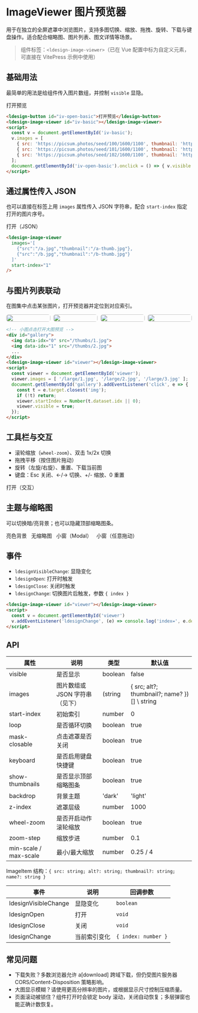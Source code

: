# ImageViewer 图片预览器

用于在独立的全屏遮罩中浏览图片，支持多图切换、缩放、拖拽、旋转、下载与键盘操作。适合配合缩略图、图片列表、图文详情等场景。

> 组件标签：`<ldesign-image-viewer>`（已在 Vue 配置中标为自定义元素，可直接在 VitePress 示例中使用）

## 基础用法

最简单的用法是给组件传入图片数组，并控制 `visible` 显隐。

<div class="demo-block">
  <ldesign-button id="iv-open-basic">打开预览</ldesign-button>
  <ldesign-image-viewer id="iv-basic"></ldesign-image-viewer>
</div>

```html
<ldesign-button id="iv-open-basic">打开预览</ldesign-button>
<ldesign-image-viewer id="iv-basic"></ldesign-image-viewer>
<script>
  const v = document.getElementById('iv-basic');
  v.images = [
    { src: 'https://picsum.photos/seed/100/1600/1100', thumbnail: 'https://picsum.photos/seed/100/200/140' },
    { src: 'https://picsum.photos/seed/101/1600/1100', thumbnail: 'https://picsum.photos/seed/101/200/140' },
    { src: 'https://picsum.photos/seed/102/1600/1100', thumbnail: 'https://picsum.photos/seed/102/200/140' }
  ];
  document.getElementById('iv-open-basic').onclick = () => { v.visible = true; };
</script>
```

<script setup>
import { onMounted, onBeforeUnmount } from 'vue'

onMounted(() => {
  // 基础用法
  const vBasic = document.getElementById('iv-basic')
  if (vBasic && !vBasic.__inited) {
    vBasic.__inited = true
    vBasic.images = [
      { src: 'https://picsum.photos/seed/100/1600/1100', thumbnail: 'https://picsum.photos/seed/100/200/140' },
      { src: 'https://picsum.photos/seed/101/1600/1100', thumbnail: 'https://picsum.photos/seed/101/200/140' },
      { src: 'https://picsum.photos/seed/102/1600/1100', thumbnail: 'https://picsum.photos/seed/102/200/140' }
    ]
  }
  const btnBasic = document.getElementById('iv-open-basic')
  const onBasic = () => (vBasic && (vBasic.visible = true))
  btnBasic && btnBasic.addEventListener('click', onBasic)

  // JSON 打开
  const vJson = document.getElementById('iv-json')
  const btnJson = document.getElementById('iv-open-json')
  const onJson = () => (vJson && (vJson.visible = true))
  btnJson && btnJson.addEventListener('click', onJson)

  // 与图片列表联动
  const vLinked = document.getElementById('iv-linked')
  if (vLinked) {
    vLinked.images = [
      'https://picsum.photos/seed/11/1400/1000',
      'https://picsum.photos/seed/12/1400/1000',
      'https://picsum.photos/seed/13/1400/1000',
      'https://picsum.photos/seed/14/1400/1000'
    ]
  }
  const gallery = document.getElementById('iv-gallery')
  const onGallery = (e) => {
    const t = e.target.closest('img')
    if (!t || !vLinked) return
    vLinked.startIndex = Number(t.getAttribute('data-idx') || 0)
    vLinked.visible = true
  }
  gallery && gallery.addEventListener('click', onGallery)

  // 交互示例
  const vOps = document.getElementById('iv-ops')
  if (vOps) {
    vOps.images = [
      'https://picsum.photos/seed/21/1600/1000',
      'https://picsum.photos/seed/22/1600/1000'
    ]
  }
  const btnOps = document.getElementById('iv-open-ops')
  const onOps = () => (vOps && (vOps.visible = true))
  btnOps && btnOps.addEventListener('click', onOps)

  // 主题与缩略图
  const vLight = document.getElementById('iv-light')
  const vNoThumbs = document.getElementById('iv-nothumbs')
  const vModal = document.getElementById('iv-modal')
  const vModalAny = document.getElementById('iv-modal-any')
  const themeImgs = [
    { src: 'https://picsum.photos/seed/31/1400/1000', title: '图 31', description: '小窗模式也支持标题与描述' },
    { src: 'https://picsum.photos/seed/32/1400/1000', title: '图 32' },
    { src: 'https://picsum.photos/seed/33/1400/1000', title: '图 33' }
  ]
  if (vLight) vLight.images = themeImgs
  if (vNoThumbs) vNoThumbs.images = themeImgs
  if (vModal) vModal.images = themeImgs
  if (vModalAny) vModalAny.images = themeImgs
  const b1 = document.getElementById('iv-open-light')
  const b2 = document.getElementById('iv-open-no-thumbs')
  const b3 = document.getElementById('iv-open-modal')
  const b4 = document.getElementById('iv-open-modal-any')
  const o1 = () => (vLight && (vLight.visible = true))
  const o2 = () => (vNoThumbs && (vNoThumbs.visible = true))
  const o3 = () => (vModal && (vModal.visible = true))
  const o4 = () => (vModalAny && (vModalAny.visible = true))
  b1 && b1.addEventListener('click', o1)
  b2 && b2.addEventListener('click', o2)
  b3 && b3.addEventListener('click', o3)
  b4 && b4.addEventListener('click', o4)

  onBeforeUnmount(() => {
    btnBasic && btnBasic.removeEventListener('click', onBasic)
    btnJson && btnJson.removeEventListener('click', onJson)
    gallery && gallery.removeEventListener('click', onGallery)
    btnOps && btnOps.removeEventListener('click', onOps)
    b1 && b1.removeEventListener('click', o1)
    b2 && b2.removeEventListener('click', o2)
    b3 && b3.removeEventListener('click', o3)
    b4 && b4.removeEventListener('click', o4)
  })
})
</script>

## 通过属性传入 JSON

也可以直接在标签上用 `images` 属性传入 JSON 字符串，配合 `start-index` 指定打开的图片序号。

<div class="demo-block">
  <ldesign-button id="iv-open-json">打开（JSON）</ldesign-button>
  <ldesign-image-viewer
    id="iv-json"
    :images="'[' +
      JSON.stringify({src:'https://picsum.photos/seed/1/1600/1100',thumbnail:'https://picsum.photos/seed/1/200/140'}) + ',' +
      JSON.stringify({src:'https://picsum.photos/seed/2/1600/1100',thumbnail:'https://picsum.photos/seed/2/200/140'}) + ',' +
      JSON.stringify({src:'https://picsum.photos/seed/3/1600/1100',thumbnail:'https://picsum.photos/seed/3/200/140'}) + ']'"
    start-index="1"
  />
</div>

```html
<ldesign-image-viewer
  images='[
    {"src":"/a.jpg","thumbnail":"/a-thumb.jpg"},
    {"src":"/b.jpg","thumbnail":"/b-thumb.jpg"}
  ]'
  start-index="1"
/>
```


## 与图片列表联动

在图集中点击某张图片，打开预览器并定位到对应索引。

<div class="demo-block">
  <div id="iv-gallery" style="display:grid;grid-template-columns:repeat(4,1fr);gap:8px;max-width:720px">
    <img data-idx="0" src="https://picsum.photos/seed/11/260/160" style="width:100%;border-radius:6px;cursor:pointer">
    <img data-idx="1" src="https://picsum.photos/seed/12/260/160" style="width:100%;border-radius:6px;cursor:pointer">
    <img data-idx="2" src="https://picsum.photos/seed/13/260/160" style="width:100%;border-radius:6px;cursor:pointer">
    <img data-idx="3" src="https://picsum.photos/seed/14/260/160" style="width:100%;border-radius:6px;cursor:pointer">
  </div>
  <ldesign-image-viewer id="iv-linked"></ldesign-image-viewer>
</div>

```html
<!-- 小图点击打开大图预览 -->
<div id="gallery">
  <img data-idx="0" src="/thumbs/1.jpg">
  <img data-idx="1" src="/thumbs/2.jpg">
  ...
</div>
<ldesign-image-viewer id="viewer"></ldesign-image-viewer>
<script>
  const viewer = document.getElementById('viewer');
  viewer.images = [ '/large/1.jpg', '/large/2.jpg', '/large/3.jpg' ];
  document.getElementById('gallery').addEventListener('click', e => {
    const t = e.target.closest('img');
    if (!t) return;
    viewer.startIndex = Number(t.dataset.idx || 0);
    viewer.visible = true;
  });
</script>
```


## 工具栏与交互

- 滚轮缩放（`wheel-zoom`）、双击 1x/2x 切换
- 拖拽平移（按住图片拖动）
- 旋转（左旋/右旋）、重置、下载当前图
- 键盘：Esc 关闭、←/→ 切换、+/- 缩放、0 重置

<div class="demo-block">
  <ldesign-button id="iv-open-ops">打开（交互）</ldesign-button>
  <ldesign-image-viewer id="iv-ops" :wheel-zoom="true" :zoom-step="0.2" :min-scale="0.25" :max-scale="4"></ldesign-image-viewer>
</div>


## 主题与缩略图

可以切换暗/亮背景；也可以隐藏顶部缩略图条。

<div class="demo-block">
  <div style="display:flex;gap:12px;flex-wrap:wrap;align-items:center;">
    <ldesign-button id="iv-open-light" type="outline">亮色背景</ldesign-button>
    <ldesign-button id="iv-open-no-thumbs" type="outline">无缩略图</ldesign-button>
    <ldesign-button id="iv-open-modal" type="primary">小窗（Modal）</ldesign-button>
    <ldesign-button id="iv-open-modal-any" type="primary">小窗（任意拖动）</ldesign-button>
  </div>
  <ldesign-image-viewer id="iv-light" backdrop="light"></ldesign-image-viewer>
  <ldesign-image-viewer id="iv-nothumbs" :show-thumbnails="false"></ldesign-image-viewer>
  <ldesign-image-viewer id="iv-modal" viewer-mode="modal" panel-width="900px" panel-height="640px" transition="fade-zoom"></ldesign-image-viewer>
  <ldesign-image-viewer id="iv-modal-any" viewer-mode="modal" panel-width="900px" panel-height="640px" panel-draggable="anywhere" viewer-title="图片预览（可任意拖动）" transition="fade-zoom"></ldesign-image-viewer>
</div>


## 事件

- `ldesignVisibleChange`: 显隐变化
- `ldesignOpen`: 打开时触发
- `ldesignClose`: 关闭时触发
- `ldesignChange`: 切换图片后触发，参数 `{ index }`

```html
<ldesign-image-viewer id="viewer"></ldesign-image-viewer>
<script>
  const v = document.getElementById('viewer')
  v.addEventListener('ldesignChange', (e) => console.log('index=', e.detail.index))
</script>
```

## API

| 属性 | 说明 | 类型 | 默认值 |
| --- | --- | --- | --- |
| visible | 是否显示 | boolean | false |
| images | 图片数组或 JSON 字符串（见下） | (string | { src; alt?; thumbnail?; name? })[] \\ string | - |
| start-index | 初始索引 | number | 0 |
| loop | 是否循环切换 | boolean | true |
| mask-closable | 点击遮罩是否关闭 | boolean | true |
| keyboard | 是否启用键盘快捷键 | boolean | true |
| show-thumbnails | 是否显示顶部缩略图条 | boolean | true |
| backdrop | 背景主题 | 'dark' | 'light' | 'dark' |
| z-index | 遮罩层级 | number | 1000 |
| wheel-zoom | 是否开启动作滚轮缩放 | boolean | true |
| zoom-step | 缩放步进 | number | 0.1 |
| min-scale / max-scale | 最小/最大缩放 | number | 0.25 / 4 |

ImageItem 结构：`{ src: string; alt?: string; thumbnail?: string; name?: string }`

| 事件 | 说明 | 回调参数 |
| --- | --- | --- |
| ldesignVisibleChange | 显隐变化 | `boolean` |
| ldesignOpen | 打开 | `void` |
| ldesignClose | 关闭 | `void` |
| ldesignChange | 当前索引变化 | `{ index: number }` |

## 常见问题

- 下载失败？多数浏览器允许 a[download] 跨域下载，但仍受图片服务器 CORS/Content-Disposition 策略影响。
- 大图显示模糊？请使用更高分辨率的图片，或根据显示尺寸控制压缩质量。
- 页面滚动被锁住？组件打开时会锁定 body 滚动，关闭自动恢复；多层弹窗也能正确计数恢复。

